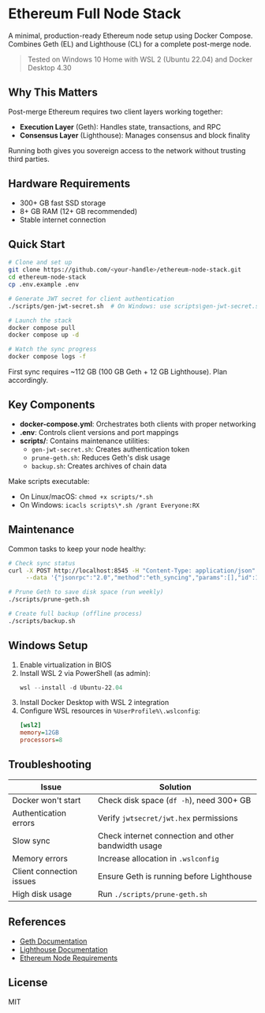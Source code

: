 # Ethereum Full Node Stack

A minimal, production-ready Ethereum node setup using Docker Compose. Combines Geth (EL) and Lighthouse (CL) for a complete post-merge node.

> Tested on Windows 10 Home with WSL 2 (Ubuntu 22.04) and Docker Desktop 4.30

## Why This Matters

Post-merge Ethereum requires two client layers working together:

- **Execution Layer** (Geth): Handles state, transactions, and RPC
- **Consensus Layer** (Lighthouse): Manages consensus and block finality

Running both gives you sovereign access to the network without trusting third parties.

## Hardware Requirements

- 300+ GB fast SSD storage
- 8+ GB RAM (12+ GB recommended)
- Stable internet connection

## Quick Start

```bash
# Clone and set up
git clone https://github.com/<your-handle>/ethereum-node-stack.git
cd ethereum-node-stack
cp .env.example .env

# Generate JWT secret for client authentication
./scripts/gen-jwt-secret.sh  # On Windows: use scripts\gen-jwt-secret.sh

# Launch the stack
docker compose pull
docker compose up -d

# Watch the sync progress
docker compose logs -f
```

First sync requires ~112 GB (100 GB Geth + 12 GB Lighthouse). Plan accordingly.

## Key Components

- **docker-compose.yml**: Orchestrates both clients with proper networking
- **.env**: Controls client versions and port mappings
- **scripts/**: Contains maintenance utilities:
  - `gen-jwt-secret.sh`: Creates authentication token
  - `prune-geth.sh`: Reduces Geth's disk usage
  - `backup.sh`: Creates archives of chain data

Make scripts executable:
- On Linux/macOS: `chmod +x scripts/*.sh`
- On Windows: `icacls scripts\*.sh /grant Everyone:RX`

## Maintenance

Common tasks to keep your node healthy:

```bash
# Check sync status
curl -X POST http://localhost:8545 -H "Content-Type: application/json" \
     --data '{"jsonrpc":"2.0","method":"eth_syncing","params":[],"id":1}'

# Prune Geth to save disk space (run weekly)
./scripts/prune-geth.sh

# Create full backup (offline process)
./scripts/backup.sh
```

## Windows Setup

1. Enable virtualization in BIOS
2. Install WSL 2 via PowerShell (as admin):
   ```powershell
   wsl --install -d Ubuntu-22.04
   ```
3. Install Docker Desktop with WSL 2 integration
4. Configure WSL resources in `%UserProfile%\.wslconfig`:
   ```ini
   [wsl2]
   memory=12GB
   processors=8
   ```

## Troubleshooting

| Issue | Solution |
|-------|----------|
| Docker won't start | Check disk space (`df -h`), need 300+ GB |
| Authentication errors | Verify `jwtsecret/jwt.hex` permissions |
| Slow sync | Check internet connection and other bandwidth usage |
| Memory errors | Increase allocation in `.wslconfig` |
| Client connection issues | Ensure Geth is running before Lighthouse |
| High disk usage | Run `./scripts/prune-geth.sh` |

## References

* [Geth Documentation](https://geth.ethereum.org/docs)
* [Lighthouse Documentation](https://lighthouse-book.sigmaprime.io/)
* [Ethereum Node Requirements](https://ethereum.org/en/run-a-node/)

## License

MIT

